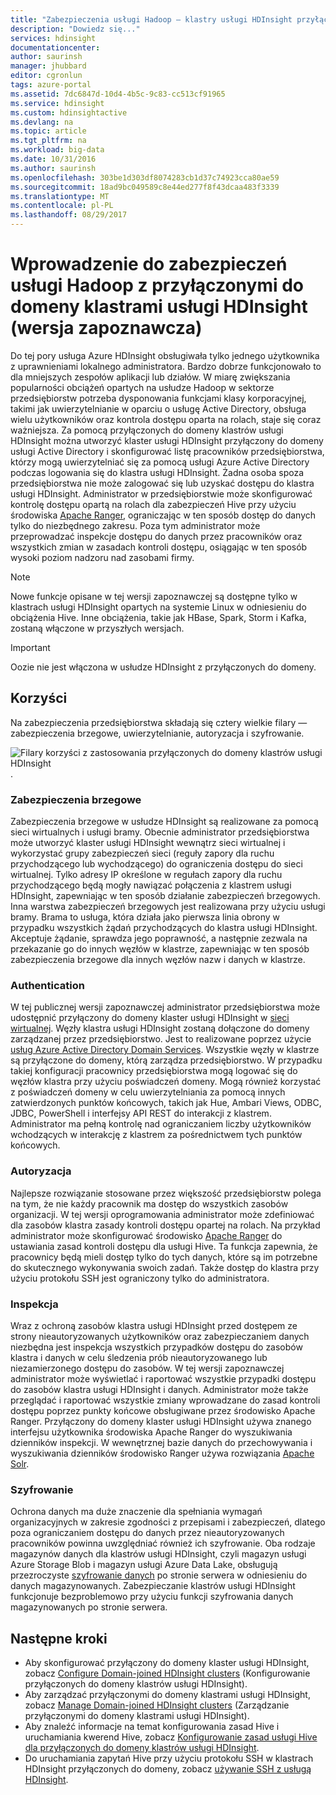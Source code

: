 ```yaml
---
title: "Zabezpieczenia usługi Hadoop — klastry usługi HDInsight przyłączone do domeny — Azure | Microsoft Docs"
description: "Dowiedz się..."
services: hdinsight
documentationcenter: 
author: saurinsh
manager: jhubbard
editor: cgronlun
tags: azure-portal
ms.assetid: 7dc6847d-10d4-4b5c-9c83-cc513cf91965
ms.service: hdinsight
ms.custom: hdinsightactive
ms.devlang: na
ms.topic: article
ms.tgt_pltfrm: na
ms.workload: big-data
ms.date: 10/31/2016
ms.author: saurinsh
ms.openlocfilehash: 303be1d303df8074283cb1d37c74923cca80ae59
ms.sourcegitcommit: 18ad9bc049589c8e44ed277f8f43dcaa483f3339
ms.translationtype: MT
ms.contentlocale: pl-PL
ms.lasthandoff: 08/29/2017
---
```

# <a name="an-introduction-to-hadoop-security-with-domain-joined-hdinsight-clusters-preview"></a>Wprowadzenie do zabezpieczeń usługi Hadoop z przyłączonymi do domeny klastrami usługi HDInsight (wersja zapoznawcza)

Do tej pory usługa Azure HDInsight obsługiwała tylko jednego użytkownika z uprawnieniami lokalnego administratora. Bardzo dobrze funkcjonowało to dla mniejszych zespołów aplikacji lub działów. W miarę zwiększania popularności obciążeń opartych na usłudze Hadoop w sektorze przedsiębiorstw potrzeba dysponowania funkcjami klasy korporacyjnej, takimi jak uwierzytelnianie w oparciu o usługę Active Directory, obsługa wielu użytkowników oraz kontrola dostępu oparta na rolach, staje się coraz ważniejsza. Za pomocą przyłączonych do domeny klastrów usługi HDInsight można utworzyć klaster usługi HDInsight przyłączony do domeny usługi Active Directory i skonfigurować listę pracowników przedsiębiorstwa, którzy mogą uwierzytelniać się za pomocą usługi Azure Active Directory podczas logowania się do klastra usługi HDInsight. Żadna osoba spoza przedsiębiorstwa nie może zalogować się lub uzyskać dostępu do klastra usługi HDInsight. Administrator w przedsiębiorstwie może skonfigurować kontrolę dostępu opartą na rolach dla zabezpieczeń Hive przy użyciu środowiska [Apache Ranger](http://hortonworks.com/apache/ranger/), ograniczając w ten sposób dostęp do danych tylko do niezbędnego zakresu. Poza tym administrator może przeprowadzać inspekcje dostępu do danych przez pracowników oraz wszystkich zmian w zasadach kontroli dostępu, osiągając w ten sposób wysoki poziom nadzoru nad zasobami firmy.

> [!NOTE]
> Nowe funkcje opisane w tej wersji zapoznawczej są dostępne tylko w klastrach usługi HDInsight opartych na systemie Linux w odniesieniu do obciążenia Hive. Inne obciążenia, takie jak HBase, Spark, Storm i Kafka, zostaną włączone w przyszłych wersjach.

> [!IMPORTANT]
> Oozie nie jest włączona w usłudze HDInsight z przyłączonych do domeny.

## <a name="benefits"></a>Korzyści
Na zabezpieczenia przedsiębiorstwa składają się cztery wielkie filary — zabezpieczenia brzegowe, uwierzytelnianie, autoryzacja i szyfrowanie.

![Filary korzyści z zastosowania przyłączonych do domeny klastrów usługi HDInsight](./media/hdinsight-domain-joined-introduction/hdinsight-domain-joined-four-pillars.png).

### <a name="perimeter-security"></a>Zabezpieczenia brzegowe
Zabezpieczenia brzegowe w usłudze HDInsight są realizowane za pomocą sieci wirtualnych i usługi bramy. Obecnie administrator przedsiębiorstwa może utworzyć klaster usługi HDInsight wewnątrz sieci wirtualnej i wykorzystać grupy zabezpieczeń sieci (reguły zapory dla ruchu przychodzącego lub wychodzącego) do ograniczenia dostępu do sieci wirtualnej. Tylko adresy IP określone w regułach zapory dla ruchu przychodzącego będą mogły nawiązać połączenia z klastrem usługi HDInsight, zapewniając w ten sposób działanie zabezpieczeń brzegowych. Inna warstwa zabezpieczeń brzegowych jest realizowana przy użyciu usługi bramy. Brama to usługa, która działa jako pierwsza linia obrony w przypadku wszystkich żądań przychodzących do klastra usługi HDInsight. Akceptuje żądanie, sprawdza jego poprawność, a następnie zezwala na przekazanie go do innych węzłów w klastrze, zapewniając w ten sposób zabezpieczenia brzegowe dla innych węzłów nazw i danych w klastrze.

### <a name="authentication"></a>Authentication
W tej publicznej wersji zapoznawczej administrator przedsiębiorstwa może udostępnić przyłączony do domeny klaster usługi HDInsight w [sieci wirtualnej](https://azure.microsoft.com/services/virtual-network/). Węzły klastra usługi HDInsight zostaną dołączone do domeny zarządzanej przez przedsiębiorstwo. Jest to realizowane poprzez użycie [usług Azure Active Directory Domain Services](../active-directory-domain-services/active-directory-ds-overview.md). Wszystkie węzły w klastrze są przyłączone do domeny, którą zarządza przedsiębiorstwo. W przypadku takiej konfiguracji pracownicy przedsiębiorstwa mogą logować się do węzłów klastra przy użyciu poświadczeń domeny. Mogą również korzystać z poświadczeń domeny w celu uwierzytelniania za pomocą innych zatwierdzonych punktów końcowych, takich jak Hue, Ambari Views, ODBC, JDBC, PowerShell i interfejsy API REST do interakcji z klastrem. Administrator ma pełną kontrolę nad ograniczaniem liczby użytkowników wchodzących w interakcję z klastrem za pośrednictwem tych punktów końcowych.

### <a name="authorization"></a>Autoryzacja
Najlepsze rozwiązanie stosowane przez większość przedsiębiorstw polega na tym, że nie każdy pracownik ma dostęp do wszystkich zasobów organizacji. W tej wersji oprogramowania administrator może zdefiniować dla zasobów klastra zasady kontroli dostępu opartej na rolach. Na przykład administrator może skonfigurować środowisko [Apache Ranger](http://hortonworks.com/apache/ranger/) do ustawiania zasad kontroli dostępu dla usługi Hive. Ta funkcja zapewnia, że pracownicy będą mieli dostęp tylko do tych danych, które są im potrzebne do skutecznego wykonywania swoich zadań. Także dostęp do klastra przy użyciu protokołu SSH jest ograniczony tylko do administratora.

### <a name="auditing"></a>Inspekcja
Wraz z ochroną zasobów klastra usługi HDInsight przed dostępem ze strony nieautoryzowanych użytkowników oraz zabezpieczaniem danych niezbędna jest inspekcja wszystkich przypadków dostępu do zasobów klastra i danych w celu śledzenia prób nieautoryzowanego lub niezamierzonego dostępu do zasobów. W tej wersji zapoznawczej administrator może wyświetlać i raportować wszystkie przypadki dostępu do zasobów klastra usługi HDInsight i danych. Administrator może także przeglądać i raportować wszystkie zmiany wprowadzane do zasad kontroli dostępu poprzez punkty końcowe obsługiwane przez środowisko Apache Ranger. Przyłączony do domeny klaster usługi HDInsight używa znanego interfejsu użytkownika środowiska Apache Ranger do wyszukiwania dzienników inspekcji. W wewnętrznej bazie danych do przechowywania i wyszukiwania dzienników środowisko Ranger używa rozwiązania [Apache Solr](http://hortonworks.com/apache/solr/).

### <a name="encryption"></a>Szyfrowanie
Ochrona danych ma duże znaczenie dla spełniania wymagań organizacyjnych w zakresie zgodności z przepisami i zabezpieczeń, dlatego poza ograniczaniem dostępu do danych przez nieautoryzowanych pracowników powinna uwzględniać również ich szyfrowanie. Oba rodzaje magazynów danych dla klastrów usługi HDInsight, czyli magazyn usługi Azure Storage Blob i magazyn usługi Azure Data Lake, obsługują przezroczyste [szyfrowanie danych](../storage/common/storage-service-encryption.md) po stronie serwera w odniesieniu do danych magazynowanych. Zabezpieczanie klastrów usługi HDInsight funkcjonuje bezproblemowo przy użyciu funkcji szyfrowania danych magazynowanych po stronie serwera.

## <a name="next-steps"></a>Następne kroki
* Aby skonfigurować przyłączony do domeny klaster usługi HDInsight, zobacz [Configure Domain-joined HDInsight clusters](hdinsight-domain-joined-configure.md) (Konfigurowanie przyłączonych do domeny klastrów usługi HDInsight).
* Aby zarządzać przyłączonymi do domeny klastrami usługi HDInsight, zobacz [Manage Domain-joined HDInsight clusters](hdinsight-domain-joined-manage.md) (Zarządzanie przyłączonymi do domeny klastrami usługi HDInsight).
* Aby znaleźć informacje na temat konfigurowania zasad Hive i uruchamiania kwerend Hive, zobacz [Konfigurowanie zasad usługi Hive dla przyłączonych do domeny klastrów usługi HDInsight](hdinsight-domain-joined-run-hive.md).
* Do uruchamiania zapytań Hive przy użyciu protokołu SSH w klastrach HDInsight przyłączonych do domeny, zobacz [używanie SSH z usługą HDInsight](hdinsight-hadoop-linux-use-ssh-unix.md#domainjoined).
